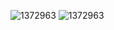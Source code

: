 ![1372963](https://www.codewars.com/users/Doc-Rex/badges/large)
![1372963](https://tol.com.ph/cdn/shop/products/ginShopify.png?v=1681763529)
